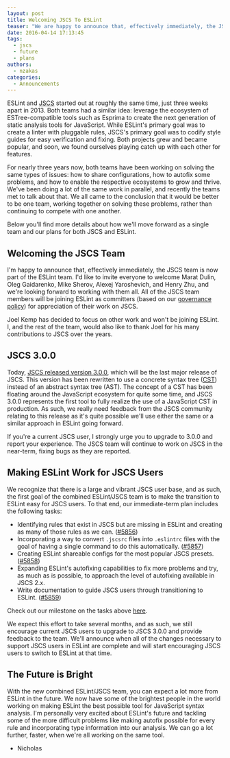 ```yaml
---
layout: post
title: Welcoming JSCS To ESLint
teaser: "We are happy to announce that, effectively immediately, the JSCS team is now part of the ESLint team. We would like to invite everyone to welcome Marat Dulin, Oleg Gaidarenko, Mike Sherov, Alexej Yaroshevich, and Henry Zhu, and we're looking forward to working with them all."
date: 2016-04-14 17:13:45
tags:
  - jscs
  - future
  - plans
authors:
  - nzakas
categories:
  - Announcements
---
```


ESLint and [JSCS](https://jscs-dev.github.io/) started out at roughly the same time, just three weeks apart in 2013. Both teams had a similar idea: leverage the ecosystem of ESTree-compatible tools such as Esprima to create the next generation of static analysis tools for JavaScript. While ESLint's primary goal was to create a linter with pluggable rules, JSCS's primary goal was to codify style guides for easy verification and fixing. Both projects grew and became popular, and soon, we found ourselves playing catch up with each other for features.

For nearly three years now, both teams have been working on solving the same types of issues: how to share configurations, how to autofix some problems, and how to enable the respective ecosystems to grow and thrive. We've been doing a lot of the same work in parallel, and recently the teams met to talk about that. We all came to the conclusion that it would be better to be one team, working together on solving these problems, rather than continuing to compete with one another.

Below you'll find more details about how we'll move forward as a single team and our plans for both JSCS and ESLint.

## Welcoming the JSCS Team

I'm happy to announce that, effectively immediately, the JSCS team is now part of the ESLint team. I'd like to invite everyone to welcome Marat Dulin, Oleg Gaidarenko, Mike Sherov, Alexej Yaroshevich, and Henry Zhu, and we're looking forward to working with them all. All of the JSCS team members will be joining ESLint as committers (based on our [governance policy](https://eslint.org/docs/maintainer-guide/governance.html#committers)) for appreciation of their work on JSCS.

Joel Kemp has decided to focus on other work and won't be joining ESLint. I, and the rest of the team, would also like to thank Joel for his many contributions to JSCS over the years.

## JSCS 3.0.0

Today, [JSCS released version 3.0.0](https://medium.com/@markelog/jscs-end-of-the-line-bc9bf0b3fdb2#.k5yf1bry8), which will be the last major release of JSCS. This version has been rewritten to use a concrete syntax tree ([CST](https://github.com/cst/cst)) instead of an abstract syntax tree (AST). The concept of a CST has been floating around the JavaScript ecosystem for quite some time, and JSCS 3.0.0 represents the first tool to fully realize the use of a JavaScript CST in production. As such, we really need feedback from the JSCS community relating to this release as it's quite possible we'll use either the same or a similar approach in ESLint going forward.

If you're a current JSCS user, I strongly urge you to upgrade to 3.0.0 and report your experience. The JSCS team will continue to work on JSCS in the near-term, fixing bugs as they are reported.

## Making ESLint Work for JSCS Users

We recognize that there is a large and vibrant JSCS user base, and as such, the first goal of the combined ESLint/JSCS team is to make the transition to ESLint easy for JSCS users. To that end, our immediate-term plan includes the following tasks:

* Identifying rules that exist in JSCS but are missing in ESLint and creating as many of those rules as we can. ([#5856](https://github.com/eslint/eslint/issues/5856))
* Incorporating a way to convert `.jscsrc` files into `.eslintrc` files with the goal of having a single command to do this automatically. ([#5857](https://github.com/eslint/eslint/issues/5857))
* Creating ESLint shareable configs for the most popular JSCS presets. ([#5858](https://github.com/eslint/eslint/issues/5858))
* Expanding ESLint's autofixing capabilities to fix more problems and try, as much as is possible, to approach the level of autofixing available in JSCS 2.x.
* Write documentation to guide JSCS users through transitioning to ESLint. ([#5859](https://github.com/eslint/eslint/issues/5859))

Check out our milestone on the tasks above [here](https://github.com/eslint/eslint/milestones/JSCS%20Compatibility).

We expect this effort to take several months, and as such, we still encourage current JSCS users to upgrade to JSCS 3.0.0 and provide feedback to the team. We'll announce when all of the changes necessary to support JSCS users in ESLint are complete and will start encouraging JSCS users to switch to ESLint at that time.

## The Future is Bright

With the new combined ESLint/JSCS team, you can expect a lot more from ESLint in the future. We now have some of the brightest people in the world working on making ESLint the best possible tool for JavaScript syntax analysis. I'm personally very excited about ESLint's future and tackling some of the more difficult problems like making autofix possible for every rule and incorporating type information into our analysis. We can go a lot further, faster, when we're all working on the same tool.

* Nicholas
